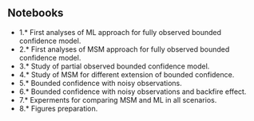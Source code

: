 ## Notebooks

- 1.* First analyses of ML approach for fully observed bounded confidence model.
- 2.* First analyses of MSM approach for fully observed bounded confidence model. 
- 3.* Study of partial observed bounded confidence model. 
- 4.* Study of MSM for different extension of bounded confidence.
- 5.* Bounded confidence with noisy observations.
- 6.* Bounded confidence with noisy observations and backfire effect.
- 7.* Experments for comparing MSM and ML in all scenarios.
- 8.* Figures preparation.